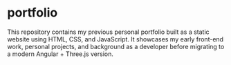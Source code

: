 # portfolio

This repository contains my previous personal portfolio built as a static website using HTML, CSS, and JavaScript.
It showcases my early front-end work, personal projects, and background as a developer before migrating to a modern Angular + Three.js version.
